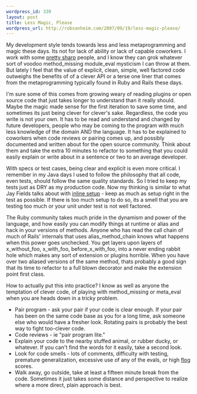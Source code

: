 ```yaml
--- 
wordpress_id: 339
layout: post
title: Less Magic, Please
wordpress_url: http://robsanheim.com/2007/09/19/less-magic-please/
---
```

My development style tends towards less and less metaprogramming and magic these days.  Its not for lack of ability or lack of capable coworkers.  I work with some <a href="http://relevancellc.com/">pretty sharp</a> people, and I know they can grok whatever sort of voodoo method_missing module_eval mysticism I can throw at them.  But lately I feel that the value of explicit, clean, simple, well factored code outweighs the benefits of of a clever API or a terse one liner that comes from the metaprogramming typically found in Ruby and Rails these days.  

I'm sure some of this comes from growing weary of reading plugins or open source code that just takes longer to understand than it really should.  Maybe the magic made sense for the first iteration to save some time, and sometimes its just being clever for clever's sake.  Regardless, the code you write is not your own.  It has to be read and understand and changed by future developers, people who may be coming to the program with much less knowledge of the domain AND the language.  It has to be explained to coworkers when code reviews or pairing comes up, and possibly documented and written about for the open source community.  Think about them and take the extra 10 minutes to refactor to something that you could easily explain or write about in a sentence or two to an average developer.  

With specs or test cases, being clear and explicit is even more critical.  I remember in my Java days I used to follow the philosophy that all code, even tests, should follow the same quality standards.  So I tried to keep my tests just as DRY as my production code.  Now my thinking is similar to what Jay Fields talks about with <a href="http://blog.jayfields.com/2007/06/testing-inline-setup.html">inline setup</a> - keep as much as setup right in the test as possible.  If there is too much setup to do so, its a smell that you are testing too much or your unit under test is not well factored.  

The Ruby community takes much pride in the dynamism and power of the language, and how easily you can modify things at runtime or alias and hack in your versions of methods.  Anyone who has read the call chain of much of Rails' internals that uses alias_method_chain knows what happens when this power goes unchecked.  You get layers upon layers of x_without_foo, x_with_foo, before_x_with_foo, into a never ending rabbit hole which makes any sort of extension or plugins horrible.  When you have over two aliased versions of the same method, thats probably a good sign that its time to refactor to a full blown decorator and make the extension point first class.

How to actually put this into practice?  I know as well as anyone the temptation of clever code, of playing with method_missing or meta_eval when you are heads down in a tricky problem.  

<ul>
<li>Pair program - ask your pair if your code is clear enough.  If your pair has been on the same code base as you for a long time, ask someone else who would have a fresher look.  Rotating pairs is probably the best way to fight too-clever code.</li>
<li>Code reviews - ie "pair program lite."</li>
<li>Explain your code to the nearby stuffed animal, or rubber ducky, or whatever.  If you can't find the words for it easily, take a second look.</li>
<li>Look for code smells - lots of comments, difficulty with testing, premature generalization, excessive use of any of the evals, or high <a href="http://ruby.sadi.st/Flog.html">flog</a> scores.</li>
<li>Walk away, go outside, take at least a fifteen minute break from the code.  Sometimes it just takes some distance and perspective to realize where a more direct, plain approach is best.</li></ul>
